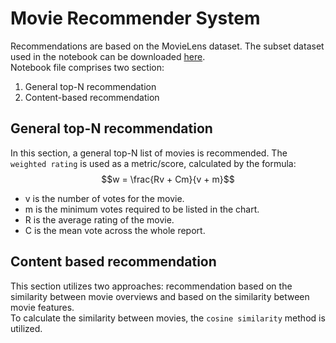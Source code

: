 # Movie Recommender System
Recommendations are based on the MovieLens dataset. The subset dataset used in the notebook can be downloaded [here](https://www.kaggle.com/datasets/rounakbanik/the-movies-dataset/data).<br>
Notebook file comprises two section:<br>
1. General top-N recommendation 
2. Content-based recommendation

## General top-N recommendation
In this section, a general top-N list of movies is recommended. The `weighted rating` is used as a metric/score, calculated by the formula:
$$w = \frac{Rv + Cm}{v + m}$$
- v is the number of votes for the movie.
- m is the minimum votes required to be listed in the chart.
- R is the average rating of the movie.
- C is the mean vote across the whole report.

## Content based recommendation
This section utilizes two approaches: recommendation based on the similarity between movie overviews and based on the similarity between movie features.<br>
To calculate the similarity between movies, the `cosine similarity` method is utilized.